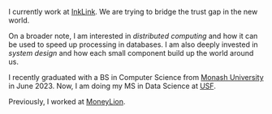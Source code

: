 I currently work at [InkLink](https://www.inklink.com/). We are trying to bridge the trust gap in the new world.

On a broader note, I am interested in _distributed computing_ and how it can be used to speed up processing in databases. I am also deeply invested in _system design_ and how each small component build up the world around us.

I recently graduated with a BS in Computer Science from [Monash University](https://www.monash.edu/) in June 2023. Now, I am doing my MS in Data Science at [USF](https://www.usfca.edu/).

Previously, I worked at [MoneyLion](https://moneylion.com/).
